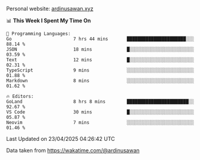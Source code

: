 Personal website: [ardinusawan.xyz](https://ardinusawan.xyz)

<!--START_SECTION:waka-->
📊 **This Week I Spent My Time On** 

```text
💬 Programming Languages: 
Go                       7 hrs 44 mins       ██████████████████████░░░   88.14 % 
JSON                     18 mins             █░░░░░░░░░░░░░░░░░░░░░░░░   03.59 % 
Text                     12 mins             █░░░░░░░░░░░░░░░░░░░░░░░░   02.31 % 
TypeScript               9 mins              ░░░░░░░░░░░░░░░░░░░░░░░░░   01.88 % 
Markdown                 8 mins              ░░░░░░░░░░░░░░░░░░░░░░░░░   01.62 % 

🔥 Editors: 
GoLand                   8 hrs 8 mins        ███████████████████████░░   92.67 % 
VS Code                  30 mins             █░░░░░░░░░░░░░░░░░░░░░░░░   05.87 % 
Neovim                   7 mins              ░░░░░░░░░░░░░░░░░░░░░░░░░   01.46 % 
```


 Last Updated on 23/04/2025 04:26:42 UTC
<!--END_SECTION:waka-->
Data taken from https://wakatime.com/@ardinusawan
